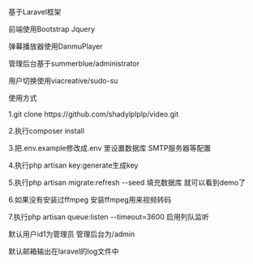 <p>基于Laravel框架</p>
<p>前端使用Bootstrap Jquery</p>
<p>弹幕播放器使用DanmuPlayer</p>
<p>管理后台基于summerblue/administrator</p>
<p>用户切换使用viacreative/sudo-su</p>

<p>使用方式</p>
<p>1.git clone https://github.com/shadylplplp/video.git</p>
<p>2.执行composer install</p>
<p>3.把.env.example修改成.env 里设置数据库 SMTP服务器等配置</p>
<p>4.执行php artisan key:generate生成key</p>
<p>5.执行php artisan migrate:refresh --seed 填充数据库 就可以看到demo了</p>
<p>6.如果没有安装过ffmpeg 安装ffmpeg用来视频转码</p>
<p>7.执行php artisan queue:listen --timeout=3600 启用列队监听</p>

<p>默认用户id1为管理员 管理后台为/admin</p>
<p>默认邮箱输出在laravel的log文件中</p>
